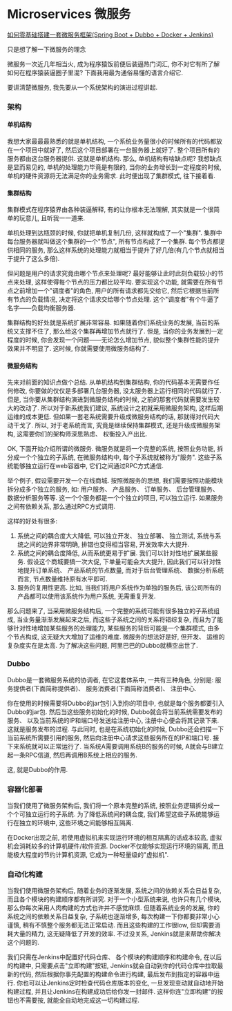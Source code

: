 <!--
Created: Mon Aug 26 2019 15:22:08 GMT+0800 (China Standard Time)
Modified: Mon Aug 26 2019 15:22:08 GMT+0800 (China Standard Time)
-->
# Microservices 微服务

[如何零基础搭建一套微服务框架(Spring Boot + Dubbo + Docker + Jenkins)](https://github.com/bz51/SpringBoot-Dubbo-Docker-Jenkins)

只是想了解一下微服务的理念

微服务一次近几年相当火, 成为程序猿饭前便后装逼热门词汇, 你不对它有所了解如何在程序猿装逼圈子里混? 下面我用最为通俗易懂的语言介绍它. 

要讲清楚微服务, 我先要从一个系统架构的演进过程讲起. 

### 架构

#### 单机结构

我想大家最最最熟悉的就是单机结构, 一个系统业务量很小的时候所有的代码都放在一个项目中就好了, 然后这个项目部署在一台服务器上就好了. 整个项目所有的服务都由这台服务器提供. 这就是单机结构. 那么, 单机结构有啥缺点呢? 我想缺点是显而易见的, 单机的处理能力毕竟是有限的, 当你的业务增长到一定程度的时候, 单机的硬件资源将无法满足你的业务需求. 此时便出现了集群模式, 往下接着看. 

#### 集群结构

集群模式在程序猿界由各种装逼解释, 有的让你根本无法理解, 其实就是一个很简单的玩意儿, 且听我一一道来. 

单机处理到达瓶颈的时候, 你就把单机复制几份, 这样就构成了一个"集群". 集群中每台服务器就叫做这个集群的一个"节点", 所有节点构成了一个集群. 每个节点都提供相同的服务, 那么这样系统的处理能力就相当于提升了好几倍(有几个节点就相当于提升了这么多倍). 

但问题是用户的请求究竟由哪个节点来处理呢? 最好能够让此时此刻负载较小的节点来处理, 这样使得每个节点的压力都比较平均. 要实现这个功能, 就需要在所有节点之前增加一个"调度者"的角色, 用户的所有请求都先交给它, 然后它根据当前所有节点的负载情况, 决定将这个请求交给哪个节点处理. 这个"调度者"有个牛逼了名字——负载均衡服务器. 

集群结构的好处就是系统扩展非常容易. 如果随着你们系统业务的发展, 当前的系统又支撑不住了, 那么给这个集群再增加节点就行了. 但是, 当你的业务发展到一定程度的时候, 你会发现一个问题——无论怎么增加节点, 貌似整个集群性能的提升效果并不明显了. 这时候, 你就需要使用微服务结构了. 

#### 微服务结构

先来对前面的知识点做个总结. 从单机结构到集群结构, 你的代码基本无需要作任何修改, 你要做的仅仅是多部署几台服务器, 没太服务器上运行相同的代码就行了. 但是, 当你要从集群结构演进到微服务结构的时候, 之前的那套代码就需要发生较大的改动了. 所以对于新系统我们建议, 系统设计之初就采用微服务架构, 这样后期运维的成本更低. 但如果一套老系统需要升级成微服务结构的话, 那就得对代码大动干戈了. 所以, 对于老系统而言, 究竟是继续保持集群模式, 还是升级成微服务架构, 这需要你们的架构师深思熟虑、 权衡投入产出比. 

OK, 下面开始介绍所谓的微服务. 微服务就是将一个完整的系统, 按照业务功能, 拆分成一个个独立的子系统, 在微服务结构中, 每个子系统就被称为"服务". 这些子系统能够独立运行在web容器中, 它们之间通过RPC方式通信. 

举个例子, 假设需要开发一个在线商城. 按照微服务的思想, 我们需要按照功能模块拆分成多个独立的服务, 如: 用户服务、 产品服务、 订单服务、 后台管理服务、 数据分析服务等等. 这一个个服务都是一个个独立的项目, 可以独立运行. 如果服务之间有依赖关系, 那么通过RPC方式调用. 

这样的好处有很多: 

1. 系统之间的耦合度大大降低, 可以独立开发、 独立部署、 独立测试, 系统与系统之间的边界非常明确, 排错也变得相当容易, 开发效率大大提升. 
2. 系统之间的耦合度降低, 从而系统更易于扩展. 我们可以针对性地扩展某些服务. 假设这个商城要搞一次大促, 下单量可能会大大提升, 因此我们可以针对性地提升订单系统、 产品系统的节点数量, 而对于后台管理系统、 数据分析系统而言, 节点数量维持原有水平即可. 
3. 服务的复用性更高. 比如, 当我们将用户系统作为单独的服务后, 该公司所有的产品都可以使用该系统作为用户系统, 无需重复开发. 

那么问题来了, 当采用微服务结构后, 一个完整的系统可能有很多独立的子系统组成, 当业务量渐渐发展起来之后, 而这些子系统之间的关系将错综复杂, 而且为了能够针对性地增加某些服务的处理能力, 某些服务的背后可能是一个集群模式, 由多个节点构成, 这无疑大大增加了运维的难度. 微服务的想法好是好, 但开发、 运维的复杂度实在是太高. 为了解决这些问题, 阿里巴巴的Dubbo就横空出世了. 

### Dubbo

Dubbo是一套微服务系统的协调者, 在它这套体系中, 一共有三种角色, 分别是: 服务提供者(下面简称提供者)、 服务消费者(下面简称消费者)、 注册中心. 

你在使用的时候需要将Dubbo的jar包引入到你的项目中, 也就是每个服务都要引入Dubbo的jar包. 然后当这些服务初始化的时候, Dubbo就会将当前系统需要发布的服务、 以及当前系统的IP和端口号发送给注册中心, 注册中心便会将其记录下来. 这就是服务发布的过程. 与此同时, 也是在系统初始化的时候, Dubbo还会扫描一下当前系统所需要引用的服务, 然后向注册中心请求这些服务所在的IP和端口号. 接下来系统就可以正常运行了. 当系统A需要调用系统B的服务的时候, A就会与B建立起一条RPC信道, 然后再调用B系统上相应的服务. 

这, 就是Dubbo的作用. 

### 容器化部署

当我们使用了微服务架构后, 我们将一个原本完整的系统, 按照业务逻辑拆分成一个个可独立运行的子系统. 为了降低系统间的耦合度, 我们希望这些子系统能够运行在独立的环境中, 这些环境之间能够相互隔离. 

在Docker出现之前, 若使用虚拟机来实现运行环境的相互隔离的话成本较高, 虚拟机会消耗较多的计算机硬件/软件资源. Docker不仅能够实现运行环境的隔离, 而且能极大程度的节约计算机资源, 它成为一种轻量级的"虚拟机". 

### 自动化构建

当我们使用微服务架构后, 随着业务的逐渐发展, 系统之间的依赖关系会日益复杂, 而且各个模块的构建顺序都有所讲究. 对于一个小型系统来说, 也许只有几个模块, 那么你每次采用人肉构建的方式也许并不感觉麻烦. 但随着系统业务的发展, 你的系统之间的依赖关系日益复杂, 子系统也逐渐增多, 每次构建一下你都要非常小心谨慎, 稍有不慎整个服务都无法正常启动. 而且这些构建的工作很low, 但却需要消耗大量的精力, 这无疑降低了开发的效率. 不过没关系, Jenkins就是来帮助你解决这个问题的. 

我们只需在Jenkins中配置好代码仓库、 各个模块的构建顺序和构建命令, 在以后的构建中, 只需要点击"立即构建"按钮, Jenkins就会自动到你的代码仓库中拉取最新的代码, 然后根据你事先配置的构建命令进行构建, 最后发布到指定的容器中运行. 你也可以让Jenkins定时检查代码仓库版本的变化, 一旦发现变动就自动地开始构建过程, 并且让Jenkins在构建成功后给你发一封邮件. 这样你连"立即构建"的按钮也不需要按, 就能全自动地完成这一切构建过程. 

